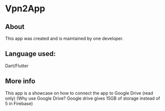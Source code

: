 # Vpn2App

## About
This app was created and is maintained by one developer.

## Language used:
Dart/Flutter

## More info
This app is a showcase on how to connect the app to Google Drive (read only)
(Why use Google Drive? Google drive gives 15GB of storage instead of 5 in Firebase)
